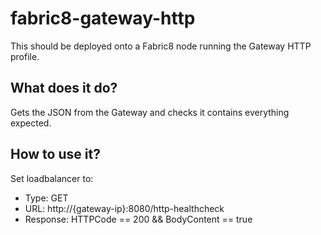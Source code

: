 # fabric8-gateway-http
This should be deployed onto a Fabric8 node running the Gateway HTTP profile.

## What does it do?
Gets the JSON from the Gateway and checks it contains everything expected.

## How to use it?
Set loadbalancer to:

- Type: GET
- URL: http://{gateway-ip}:8080/http-healthcheck
- Response: HTTPCode == 200 && BodyContent == true
